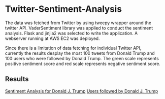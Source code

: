 # Twitter-Sentiment-Analysis

The data was fetched from Twitter by using tweepy wrapper around the twitter API. VaderSentiment library was applied to conduct the sentiment analysis. Flask and jinjia2 was selected to write the application. A webserver running at AWS EC2 was deployed.

Since there is a limitation of data fetching for individual Twitter API, currently the results desplay the most 100 tweets from Donald Trump and 100 users who were followed by Donald Trump. The green scale represents positive sentiment score and red scale represents negative sentiment score.

## Results
[Sentiment Analysis for Donald J. Trump](http://18.237.90.86:5000/realdonaldtrump)
[Users followed by Donald J. Trump](http://18.237.90.86:5000/following/realdonaldtrump)



